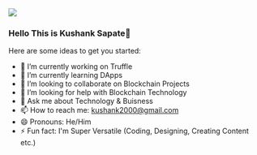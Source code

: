 <img src= "https://media-exp1.licdn.com/dms/image/C4D16AQEhBtGjDnU1SQ/profile-displaybackgroundimage-shrink_350_1400/0/1655282584378?e=1661990400&v=beta&t=OFgIfbcUhEjWythEJ8PnO331SfHuoeI0dFIDRqtpZos">

### Hello This is Kushank Sapate👋

Here are some ideas to get you started:

- 🔭 I’m currently working on Truffle
- 🌱 I’m currently learning DApps
- 👯 I’m looking to collaborate on Blockchain Projects
- 🤔 I’m looking for help with Blockchain Technology
- 💬 Ask me about Technology & Buisness 
- 📫 How to reach me: kushank2000@gmail.com
- 😄 Pronouns: He/Him
- ⚡ Fun fact: I'm Super Versatile (Coding, Designing, Creating Content etc.)

